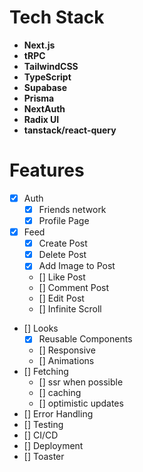 # Tech Stack

<b>

- Next.js
- tRPC
- TailwindCSS
- TypeScript
- Supabase
- Prisma
- NextAuth
- Radix UI
- tanstack/react-query
  </b>

# Features

- [x] Auth
  - [x] Friends network
  - [x] Profile Page
- [x] Feed
  - [x] Create Post
  - [x] Delete Post
  - [x] Add Image to Post
  - [] Like Post
  - [] Comment Post
  - [] Edit Post
  - [] Infinite Scroll
- [] Looks
  - [x] Reusable Components
  - [] Responsive
  - [] Animations
- [] Fetching
  - [] ssr when possible
  - [] caching
  - [] optimistic updates
- [] Error Handling
- [] Testing
- [] CI/CD
- [] Deployment
- [] Toaster
